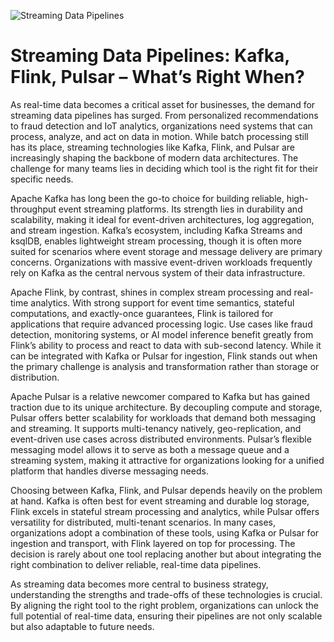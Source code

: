 ![Streaming Data Pipelines](https://encrypted-tbn0.gstatic.com/images?q=tbn:ANd9GcT92oYOLR5pVffc1B7Tqu-KEqlMHWZij0KxBA&s)

# Streaming Data Pipelines: Kafka, Flink, Pulsar – What’s Right When?

As real-time data becomes a critical asset for businesses, the demand for streaming data pipelines has surged. From personalized recommendations to fraud detection and IoT analytics, organizations need systems that can process, analyze, and act on data in motion. While batch processing still has its place, streaming technologies like Kafka, Flink, and Pulsar are increasingly shaping the backbone of modern data architectures. The challenge for many teams lies in deciding which tool is the right fit for their specific needs.

Apache Kafka has long been the go-to choice for building reliable, high-throughput event streaming platforms. Its strength lies in durability and scalability, making it ideal for event-driven architectures, log aggregation, and stream ingestion. Kafka’s ecosystem, including Kafka Streams and ksqlDB, enables lightweight stream processing, though it is often more suited for scenarios where event storage and message delivery are primary concerns. Organizations with massive event-driven workloads frequently rely on Kafka as the central nervous system of their data infrastructure.

Apache Flink, by contrast, shines in complex stream processing and real-time analytics. With strong support for event time semantics, stateful computations, and exactly-once guarantees, Flink is tailored for applications that require advanced processing logic. Use cases like fraud detection, monitoring systems, or AI model inference benefit greatly from Flink’s ability to process and react to data with sub-second latency. While it can be integrated with Kafka or Pulsar for ingestion, Flink stands out when the primary challenge is analysis and transformation rather than storage or distribution.

Apache Pulsar is a relative newcomer compared to Kafka but has gained traction due to its unique architecture. By decoupling compute and storage, Pulsar offers better scalability for workloads that demand both messaging and streaming. It supports multi-tenancy natively, geo-replication, and event-driven use cases across distributed environments. Pulsar’s flexible messaging model allows it to serve as both a message queue and a streaming system, making it attractive for organizations looking for a unified platform that handles diverse messaging needs.

Choosing between Kafka, Flink, and Pulsar depends heavily on the problem at hand. Kafka is often best for event streaming and durable log storage, Flink excels in stateful stream processing and analytics, while Pulsar offers versatility for distributed, multi-tenant scenarios. In many cases, organizations adopt a combination of these tools, using Kafka or Pulsar for ingestion and transport, with Flink layered on top for processing. The decision is rarely about one tool replacing another but about integrating the right combination to deliver reliable, real-time data pipelines.

As streaming data becomes more central to business strategy, understanding the strengths and trade-offs of these technologies is crucial. By aligning the right tool to the right problem, organizations can unlock the full potential of real-time data, ensuring their pipelines are not only scalable but also adaptable to future needs.
